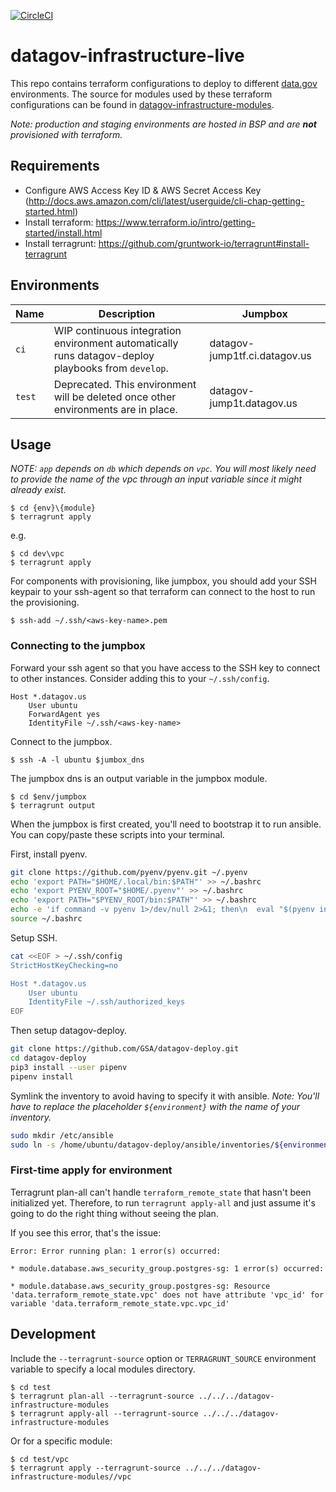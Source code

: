 [![CircleCI](https://circleci.com/gh/GSA/datagov-infrastructure-live.svg?style=svg)](https://circleci.com/gh/GSA/datagov-infrastructure-live)

# datagov-infrastructure-live

This repo contains terraform configurations to deploy to different
[data.gov](https://www.data.gov/) environments. The source for modules used by
these terraform configurations can be found in
[datagov-infrastructure-modules](https://github.com/GSA/datagov-infrastructure-modules).

_Note: production and staging environments are hosted in BSP and are
**not** provisioned with terraform._


## Requirements

- Configure AWS Access Key ID & AWS Secret Access Key (http://docs.aws.amazon.com/cli/latest/userguide/cli-chap-getting-started.html)
- Install terraform: https://www.terraform.io/intro/getting-started/install.html
- Install terragrunt: https://github.com/gruntwork-io/terragrunt#install-terragrunt

## Environments

Name | Description | Jumpbox
---- | ----------- | -------
`ci`   | WIP continuous integration environment automatically runs datagov-deploy playbooks from `develop`. | datagov-jump1tf.ci.datagov.us
`test` | Deprecated. This environment will be deleted once other environments are in place. | datagov-jump1t.datagov.us


## Usage

*NOTE: `app` depends on `db` which depends on `vpc`. You will most likely need
to provide the name of the vpc through an input variable since it might already
exist.*

    $ cd {env}\{module}
    $ terragrunt apply

e.g.

    $ cd dev\vpc
    $ terragrunt apply

For components with provisioning, like jumpbox, you should add your SSH keypair
to your ssh-agent so that terraform can connect to the host to run the
provisioning.

    $ ssh-add ~/.ssh/<aws-key-name>.pem


### Connecting to the jumpbox

Forward your ssh agent so that you have access to the SSH key to connect to
other instances. Consider adding this to your `~/.ssh/config`.

```
Host *.datagov.us
    User ubuntu
    ForwardAgent yes
    IdentityFile ~/.ssh/<aws-key-name>
```

Connect to the jumpbox.

    $ ssh -A -l ubuntu $jumbox_dns

The jumpbox dns is an output variable in the jumpbox module.

    $ cd $env/jumpbox
    $ terragrunt output

When the jumpbox is first created, you'll need to bootstrap it to run ansible.
You can copy/paste these scripts into your terminal.

First, install pyenv.

```bash
git clone https://github.com/pyenv/pyenv.git ~/.pyenv
echo 'export PATH="$HOME/.local/bin:$PATH"' >> ~/.bashrc
echo 'export PYENV_ROOT="$HOME/.pyenv"' >> ~/.bashrc
echo 'export PATH="$PYENV_ROOT/bin:$PATH"' >> ~/.bashrc
echo -e 'if command -v pyenv 1>/dev/null 2>&1; then\n  eval "$(pyenv init -)"\nfi' >> ~/.bashrc
source ~/.bashrc
```

Setup SSH.

```bash
cat <<EOF > ~/.ssh/config
StrictHostKeyChecking=no

Host *.datagov.us
    User ubuntu
    IdentityFile ~/.ssh/authorized_keys
EOF
```

Then setup datagov-deploy.

```bash
git clone https://github.com/GSA/datagov-deploy.git
cd datagov-deploy
pip3 install --user pipenv
pipenv install
```

Symlink the inventory to avoid having to specify it with ansible. _Note: You'll have to
replace the placeholder `${environment}` with the name of your inventory._

```bash
sudo mkdir /etc/ansible
sudo ln -s /home/ubuntu/datagov-deploy/ansible/inventories/${environment} /etc/ansible/hosts
```


### First-time apply for environment

Terragrunt plan-all can't handle `terraform_remote_state` that hasn't been
initialized yet. Therefore, to run `terragrunt apply-all` and just assume it's
going to do the right thing without seeing the plan.


If you see this error, that's the issue:

```
Error: Error running plan: 1 error(s) occurred:

* module.database.aws_security_group.postgres-sg: 1 error(s) occurred:

* module.database.aws_security_group.postgres-sg: Resource 'data.terraform_remote_state.vpc' does not have attribute 'vpc_id' for variable 'data.terraform_remote_state.vpc.vpc_id'
```


## Development

Include the `--terragrunt-source` option or `TERRAGRUNT_SOURCE` environment
variable to specify a local modules directory.

    $ cd test
    $ terragrunt plan-all --terragrunt-source ../../../datagov-infrastructure-modules
    $ terragrunt apply-all --terragrunt-source ../../../datagov-infrastructure-modules

Or for a specific module:

    $ cd test/vpc
    $ terragrunt apply --terragrunt-source ../../../datagov-infrastructure-modules//vpc
